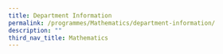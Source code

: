 ```yaml
---
title: Department Information
permalink: /programmes/Mathematics/department-information/
description: ""
third_nav_title: Mathematics
---
```

